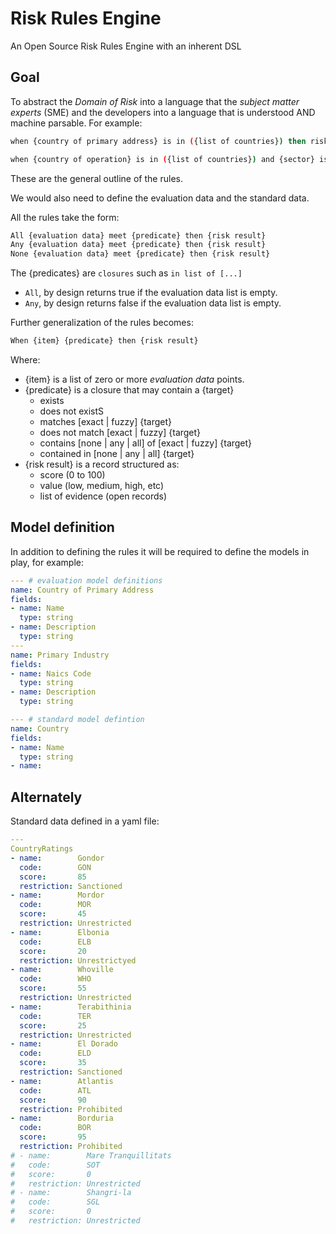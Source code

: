 # Risk Rules Engine

An Open Source Risk Rules Engine with an inherent DSL

## Goal

To abstract the _Domain of Risk_ into a language that the _subject matter experts_ (SME) and the developers into a language that is understood AND machine parsable.  For example:

```sh
when {country of primary address} is in ({list of countries}) then risk level is {defined as}

when {country of operation} is in ({list of countries}) and {sector} is in ({list of sectors}) then risk is {defined as}
```

These are the general outline of the rules.

We would also need to define the evaluation data and the standard data.

All the rules take the form:

```sh
All {evaluation data} meet {predicate} then {risk result}
Any {evaluation data} meet {predicate} then {risk result}
None {evaluation data} meet {predicate} then {risk result}
```

The {predicates} are `closures` such as `in list of [...]`

- `All`, by design returns true if the evaluation data list is empty.
- `Any`, by design returns false if the evaluation data list is empty.

Further generalization of the rules becomes:

```sh
When {item} {predicate} then {risk result}
```

Where:

- {item} is a list of zero or more _evaluation data_ points.
- {predicate} is a closure that may contain a {target}
  - exists
  - does not existS
  - matches [exact | fuzzy] {target}
  - does not match [exact | fuzzy] {target}
  - contains [none | any | all] of [exact | fuzzy] {target}
  - contained in [none | any | all] {target}
- {risk result} is a record structured as:
  - score (0 to 100)
  - value (low, medium, high, etc)
  - list of evidence (open records)

## Model definition

In addition to defining the rules it will be required to define the models in play, for example:

```yaml
--- # evaluation model definitions
name: Country of Primary Address
fields:
- name: Name
  type: string
- name: Description
  type: string
---
name: Primary Industry
fields: 
- name: Naics Code
  type: string
- name: Description
  type: string
```

```yaml
--- # standard model defintion
name: Country
fields:
- name: Name
  type: string
- name: 
```

## Alternately

Standard data defined in a yaml file:

```yml
---
CountryRatings
- name:        Gondor
  code:        GON
  score:       85
  restriction: Sanctioned
- name:        Mordor
  code:        MOR
  score:       45
  restriction: Unrestricted
- name:        Elbonia
  code:        ELB
  score:       20
  restriction: Unrestrictyed
- name:        Whoville
  code:        WHO
  score:       55
  restriction: Unrestricted
- name:        Terabithinia
  code:        TER
  score:       25
  restriction: Unrestricted
- name:        El Dorado
  code:        ELD
  score:       35
  restriction: Sanctioned
- name:        Atlantis
  code:        ATL
  score:       90
  restriction: Prohibited
- name:        Borduria
  code:        BOR
  score:       95
  restriction: Prohibited
# - name:        Mare Tranquillitats
#   code:        SOT
#   score:       0
#   restriction: Unrestricted
# - name:        Shangri-la
#   code:        SGL
#   score:       0
#   restriction: Unrestricted
```
